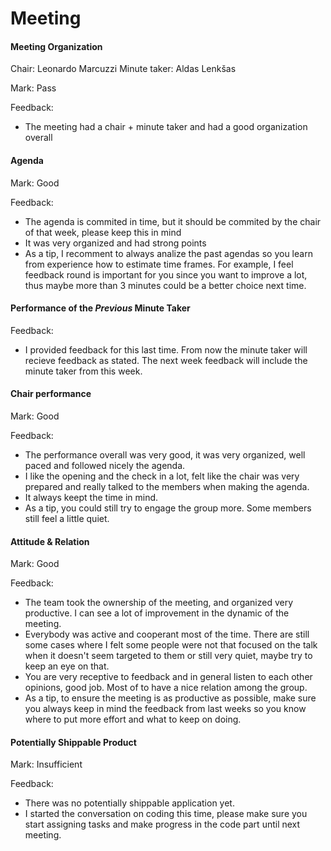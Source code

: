 # Meeting

#### Meeting Organization


Chair: Leonardo Marcuzzi
Minute taker: Aldas Lenkšas 

Mark: Pass

Feedback:
- The meeting had a chair + minute taker and had a good organization overall


#### Agenda 

Mark: Good

Feedback: 
- The agenda is commited in time, but it should be commited by the chair of that week, please keep this in mind
- It was very organized and had strong points
- As a tip, I recomment to always analize the past agendas so you learn from experience how to estimate time frames. For example, I feel feedback round is important for you since you want to improve a lot, thus maybe more than 3 minutes could be a better choice next time.


#### Performance of the *Previous* Minute Taker

Feedback:

- I provided feedback for this last time. From now the minute taker will recieve feedback as stated. The next week feedback will include the minute taker from this week.


#### Chair performance

Mark: Good

Feedback:
- The performance overall was very good, it was very organized, well paced and followed nicely the agenda.
- I like the opening and the check in a lot, felt like the chair was very prepared and really talked to the members when making the agenda.
- It always keept the time in mind.
- As a tip, you could still try to engage the group more. Some members still feel a little quiet.

#### Attitude & Relation

Mark: Good

Feedback:
- The team took the ownership of the meeting, and organized very productive. I can see a lot of improvement in the dynamic of the meeting.
- Everybody was active and cooperant most of the time. There are still some cases where I felt some people were not that focused on the talk when it doesn't seem targeted to them or still very quiet, maybe try to keep an eye on that.
- You are very receptive to feedback and in general listen to each other opinions, good job. Most of to have a nice relation among the group.
- As a tip, to ensure the meeting is as productive as possible, make sure you always keep in mind the feedback from last weeks so you know where to put more effort and what to keep on doing.


#### Potentially Shippable Product

Mark: Insufficient

Feedback:
- There was no potentially shippable application yet.
- I started the conversation on coding this time, please make sure you start assigning tasks and make progress in the code part until next meeting.



